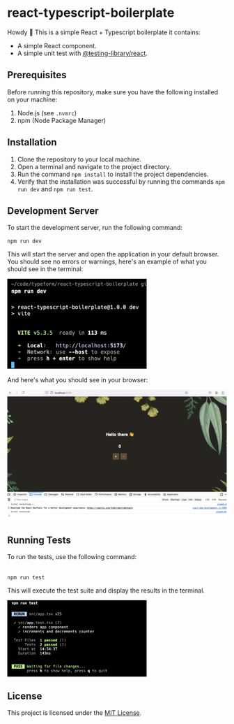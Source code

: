 # react-typescript-boilerplate

Howdy 👋 This is a simple React + Typescript boilerplate it contains:

- A simple React component.
- A simple unit test with [@testing-library/react](https://testing-library.com/docs/react-testing-library/intro/).

## Prerequisites

Before running this repository, make sure you have the following installed on your machine:

1. Node.js (see `.nvmrc`)
2. npm (Node Package Manager)

## Installation

1. Clone the repository to your local machine.
2. Open a terminal and navigate to the project directory.
3. Run the command `npm install` to install the project dependencies.
4. Verify that the installation was successful by running the commands `npm run dev` and `npm run test`.

## Development Server

To start the development server, run the following command:

```
npm run dev
```

This will start the server and open the application in your default browser. You should see no errors or warnings, here's an example of what you should see in the terminal:

<img title="npm run dev" alt="npm run dev" width="320" src="./npm-run-dev.png">

And here's what you should see in your browser:

<img title="Example React App" alt="Example React App" width="520" src="./npm-run-dev-browser.png">

## Running Tests

To run the tests, use the following command:

```

npm run test

```

This will execute the test suite and display the results in the terminal.

<img title="npm run test" alt="npm run test" width="320" src="./npm-run-test.png">

## License

This project is licensed under the [MIT License](LICENSE).

